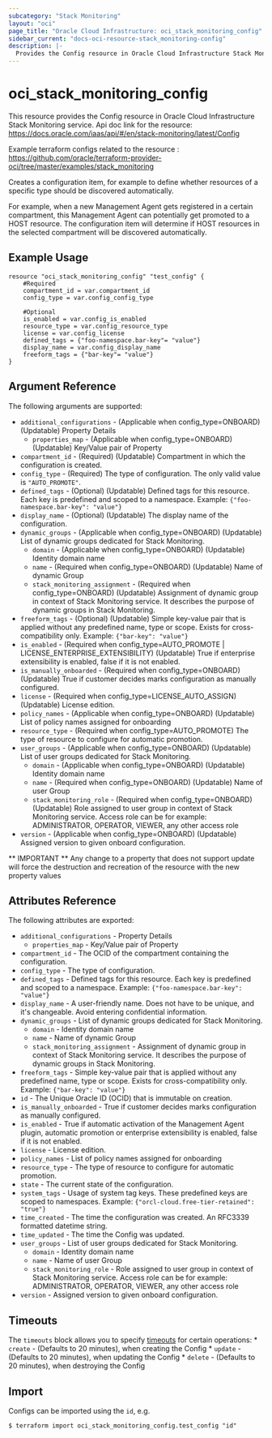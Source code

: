 ```yaml
---
subcategory: "Stack Monitoring"
layout: "oci"
page_title: "Oracle Cloud Infrastructure: oci_stack_monitoring_config"
sidebar_current: "docs-oci-resource-stack_monitoring-config"
description: |-
  Provides the Config resource in Oracle Cloud Infrastructure Stack Monitoring service
---
```


# oci_stack_monitoring_config
This resource provides the Config resource in Oracle Cloud Infrastructure Stack Monitoring service.
Api doc link for the resource: https://docs.oracle.com/iaas/api/#/en/stack-monitoring/latest/Config

Example terraform configs related to the resource : https://github.com/oracle/terraform-provider-oci/tree/master/examples/stack_monitoring

Creates a configuration item, for example to define 
whether resources of a specific type should be discovered automatically. 

For example, when a new Management Agent gets registered in a certain compartment, 
this Management Agent can potentially get promoted to a HOST resource. 
The configuration item will determine if HOST resources in the selected compartment will be
discovered automatically.


## Example Usage

```hcl
resource "oci_stack_monitoring_config" "test_config" {
	#Required
	compartment_id = var.compartment_id
	config_type = var.config_config_type

	#Optional
	is_enabled = var.config_is_enabled
	resource_type = var.config_resource_type
	license = var.config_license
	defined_tags = {"foo-namespace.bar-key"= "value"}
	display_name = var.config_display_name
	freeform_tags = {"bar-key"= "value"}
}
```

## Argument Reference

The following arguments are supported:

* `additional_configurations` - (Applicable when config_type=ONBOARD) (Updatable) Property Details
	* `properties_map` - (Applicable when config_type=ONBOARD) (Updatable) Key/Value pair of Property
* `compartment_id` - (Required) (Updatable) Compartment in which the configuration is created.
* `config_type` - (Required) The type of configuration. The only valid value is `"AUTO_PROMOTE"`.
* `defined_tags` - (Optional) (Updatable) Defined tags for this resource. Each key is predefined and scoped to a namespace. Example: `{"foo-namespace.bar-key": "value"}` 
* `display_name` - (Optional) (Updatable) The display name of the configuration.
* `dynamic_groups` - (Applicable when config_type=ONBOARD) (Updatable) List of dynamic groups dedicated for Stack Monitoring.
	* `domain` - (Applicable when config_type=ONBOARD) (Updatable) Identity domain name 
	* `name` - (Required when config_type=ONBOARD) (Updatable) Name of dynamic Group 
	* `stack_monitoring_assignment` - (Required when config_type=ONBOARD) (Updatable) Assignment of dynamic group in context of Stack Monitoring service. It describes the purpose of dynamic groups in Stack Monitoring. 
* `freeform_tags` - (Optional) (Updatable) Simple key-value pair that is applied without any predefined name, type or scope. Exists for cross-compatibility only. Example: `{"bar-key": "value"}` 
* `is_enabled` - (Required when config_type=AUTO_PROMOTE | LICENSE_ENTERPRISE_EXTENSIBILITY) (Updatable) True if enterprise extensibility is enabled, false if it is not enabled.
* `is_manually_onboarded` - (Required when config_type=ONBOARD) (Updatable) True if customer decides marks configuration as manually configured.
* `license` - (Required when config_type=LICENSE_AUTO_ASSIGN) (Updatable) License edition.
* `policy_names` - (Applicable when config_type=ONBOARD) (Updatable) List of policy names assigned for onboarding
* `resource_type` - (Required when config_type=AUTO_PROMOTE) The type of resource to configure for automatic promotion.
* `user_groups` - (Applicable when config_type=ONBOARD) (Updatable) List of user groups dedicated for Stack Monitoring.
	* `domain` - (Applicable when config_type=ONBOARD) (Updatable) Identity domain name 
	* `name` - (Required when config_type=ONBOARD) (Updatable) Name of user Group 
	* `stack_monitoring_role` - (Required when config_type=ONBOARD) (Updatable) Role assigned to user group in context of Stack Monitoring service. Access role can be for example: ADMINISTRATOR, OPERATOR, VIEWER, any other access role 
* `version` - (Applicable when config_type=ONBOARD) (Updatable) Assigned version to given onboard configuration.


** IMPORTANT **
Any change to a property that does not support update will force the destruction and recreation of the resource with the new property values

## Attributes Reference

The following attributes are exported:

* `additional_configurations` - Property Details
	* `properties_map` - Key/Value pair of Property
* `compartment_id` - The OCID of the compartment containing the configuration.
* `config_type` - The type of configuration.
* `defined_tags` - Defined tags for this resource. Each key is predefined and scoped to a namespace. Example: `{"foo-namespace.bar-key": "value"}` 
* `display_name` - A user-friendly name. Does not have to be unique, and it's changeable. Avoid entering confidential information.
* `dynamic_groups` - List of dynamic groups dedicated for Stack Monitoring.
	* `domain` - Identity domain name 
	* `name` - Name of dynamic Group 
	* `stack_monitoring_assignment` - Assignment of dynamic group in context of Stack Monitoring service. It describes the purpose of dynamic groups in Stack Monitoring. 
* `freeform_tags` - Simple key-value pair that is applied without any predefined name, type or scope. Exists for cross-compatibility only. Example: `{"bar-key": "value"}` 
* `id` - The Unique Oracle ID (OCID) that is immutable on creation.
* `is_manually_onboarded` - True if customer decides marks configuration as manually configured.
* `is_enabled` - True if automatic activation of the Management Agent plugin, automatic promotion or enterprise extensibility is enabled, false if it is not enabled.
* `license` - License edition.
* `policy_names` - List of policy names assigned for onboarding
* `resource_type` - The type of resource to configure for automatic promotion.
* `state` - The current state of the configuration.
* `system_tags` - Usage of system tag keys. These predefined keys are scoped to namespaces. Example: `{"orcl-cloud.free-tier-retained": "true"}` 
* `time_created` - The time the configuration was created. An RFC3339 formatted datetime string.
* `time_updated` - The time the Config was updated.
* `user_groups` - List of user groups dedicated for Stack Monitoring.
	* `domain` - Identity domain name 
	* `name` - Name of user Group 
	* `stack_monitoring_role` - Role assigned to user group in context of Stack Monitoring service. Access role can be for example: ADMINISTRATOR, OPERATOR, VIEWER, any other access role 
* `version` - Assigned version to given onboard configuration.

## Timeouts

The `timeouts` block allows you to specify [timeouts](https://registry.terraform.io/providers/oracle/oci/latest/docs/guides/changing_timeouts) for certain operations:
	* `create` - (Defaults to 20 minutes), when creating the Config
	* `update` - (Defaults to 20 minutes), when updating the Config
	* `delete` - (Defaults to 20 minutes), when destroying the Config


## Import

Configs can be imported using the `id`, e.g.

```
$ terraform import oci_stack_monitoring_config.test_config "id"
```

